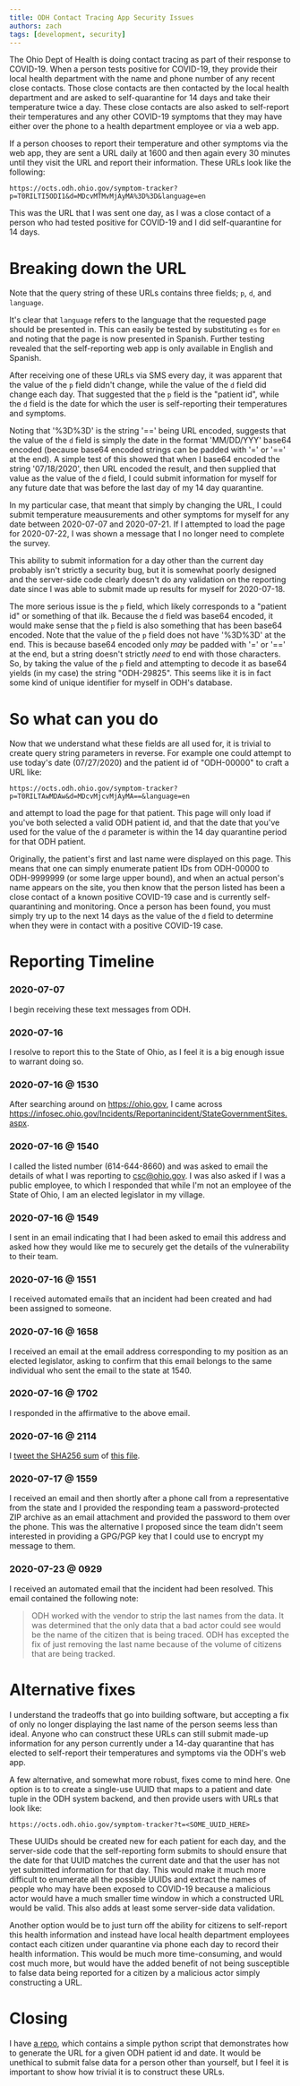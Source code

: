 ```yaml
---
title: ODH Contact Tracing App Security Issues
authors: zach
tags: [development, security]
---
```


The Ohio Dept of Health is doing contact tracing as part of their response to COVID-19. When a person tests positive for
COVID-19, they provide their local health department with the name and phone number of any recent close contacts. Those
close contacts are then contacted by the local health department and are asked to self-quarantine for 14 days and take
their temperature twice a day. These close contacts are also asked to self-report their temperatures and any other
COVID-19 symptoms that they may have either over the phone to a health department employee or via a web app.

If a person chooses to report their temperature and other symptoms via the web app, they are sent a URL daily at 1600
and then again every 30 minutes until they visit the URL and report their information. These URLs look like the
following:

```
https://octs.odh.ohio.gov/symptom-tracker?p=T0RILTI5ODI1&d=MDcvMTMvMjAyMA%3D%3D&language=en
```

This was the URL that I was sent one day, as I was a close contact of a person who had tested positive for COVID-19 and
I did self-quarantine for 14 days.

# Breaking down the URL

Note that the query string of these URLs contains three fields; `p`, `d`, and `language`.

It's clear that `language` refers to the language that the requested page should be presented in. This can easily be
tested by substituting `es` for `en` and noting that the page is now presented in Spanish. Further testing revealed that
the self-reporting web app is only available in English and Spanish.

After receiving one of these URLs via SMS every day, it was apparent that the value of the `p` field didn't change,
while the value of the `d` field did change each day. That suggested that the `p` field is the "patient id", while
the `d` field is the date for which the user is self-reporting their temperatures and symptoms.

Noting that '%3D%3D' is the string '==' being URL encoded, suggests that the value of the `d` field is simply the date
in the format 'MM/DD/YYY' base64 encoded (because base64 encoded strings can be padded with '=' or '==' at the end). A
simple test of this showed that when I base64 encoded the string '07/18/2020', then URL encoded the result, and then
supplied that value as the value of the `d` field, I could submit information for myself for any future date that was
before the last day of my 14 day quarantine.

In my particular case, that meant that simply by changing the URL, I could submit temperature meausurements and other
symptoms for myself for any date between 2020-07-07 and 2020-07-21. If I attempted to load the page for 2020-07-22, I
was shown a message that I no longer need to complete the survey.

This ability to submit information for a day other than the current day probably isn't strictly a security bug, but it
is somewhat poorly designed and the server-side code clearly doesn't do any validation on the reporting date since I was
able to submit made up results for myself for 2020-07-18.

The more serious issue is the `p` field, which likely corresponds to a "patient id" or something of that ilk. Because
the `d` field was base64 encoded, it would make sense that the `p` field is also something that has been base64 encoded.
Note that the value of the `p` field does not have '%3D%3D' at the end. This is because base64 encoded only _may_ be
padded with '=' or '==' at the end, but a string doesn't strictly _need_ to end with those characters. So, by taking the
value of the `p` field and attempting to decode it as base64 yields (in my case) the string "ODH-29825". This seems like
it is in fact some kind of unique identifier for myself in ODH's database.

# So what can you do

Now that we understand what these fields are all used for, it is trivial to create query string parameters in reverse.
For example one could attempt to use today's date (07/27/2020) and the patient id of "ODH-00000" to craft a URL like:

```
https://octs.odh.ohio.gov/symptom-tracker?p=T0RILTAwMDAw&d=MDcvMjcvMjAyMA==&language=en
```

and attempt to load the page for that patient. This page will only load if you've both selected a valid ODH patient id,
and that the date that you've used for the value of the `d` parameter is within the 14 day quarantine period for that
ODH patient.

Originally, the patient's first and last name were displayed on this page. This means that one can simply enumerate
patient IDs from ODH-00000 to ODH-9999999 (or some large upper bound), and when an actual person's name appears on the
site, you then know that the person listed has been a close contact of a known positive COVID-19 case and is currently
self-quarantining and monitoring. Once a person has been found, you must simply try up to the next 14 days as the value
of the `d` field to determine when they were in contact with a positive COVID-19 case.

# Reporting Timeline

<h3>2020-07-07</h3>

I begin receiving these text messages from ODH.

<h3>2020-07-16</h3>

I resolve to report this to the State of Ohio, as I feel it is a big enough issue to warrant doing so.

<h3>2020-07-16 @ 1530</h3>

After searching around on https://ohio.gov, I came
across https://infosec.ohio.gov/Incidents/Reportanincident/StateGovernmentSites.aspx.

<h3>2020-07-16 @ 1540</h3>

I called the listed number (614-644-8660) and was asked to email the details of what I was reporting to csc@ohio.gov. I
was also asked if I was a public employee, to which I responded that while I'm not an employee of the State of Ohio, I
am an elected legislator in my village.

<h3>2020-07-16 @ 1549</h3>

I sent in an email indicating that I had been asked to email this address and asked how they would like me to securely
get the details of the vulnerability to their team.

<h3>2020-07-16 @ 1551</h3>

I received automated emails that an incident had been created and had been assigned to someone.

<h3>2020-07-16 @ 1658</h3>

I received an email at the email address corresponding to my position as an elected legislator, asking to confirm that
this email belongs to the same individual who sent the email to the state at 1540.

<h3>2020-07-16 @ 1702</h3>

I responded in the affirmative to the above email.

<h3>2020-07-16 @ 2114</h3>

I [tweet the SHA256 sum](https://twitter.com/zachwick/status/1283933170585554944)
of [this file](https://github.com/zachwick/ODH_Contact_Tracing/blob/master/proof.txt).

<h3>2020-07-17 @ 1559</h3>

I received an email and then shortly after a phone call from a representative from the state and I provided the
responding team a password-protected ZIP archive as an email attachment and provided the password to them over the
phone. This was the alternative I proposed since the team didn't seem interested in providing a GPG/PGP key that I could
use to encrypt my message to them.

<h3>2020-07-23 @ 0929</h3>

I received an automated email that the incident had been resolved. This email contained the following note:

> ODH worked with the vendor to strip the last names from the data. It was determined that the only data that a bad
> actor could see would be the name of the citizen that is being traced. ODH has excepted the fix of just removing the
> last name because of the volume of citizens that are being tracked.

# Alternative fixes

I understand the tradeoffs that go into building software, but accepting a fix of only no longer displaying the last
name of the person seems less than ideal. Anyone who can construct these URLs can still submit made-up information for
any person currently under a 14-day quarantine that has elected to self-report their temperatures and symptoms via the
ODH's web app.

A few alternative, and somewhat more robust, fixes come to mind here. One option is to to create a single-use UUID that
maps to a patient and date tuple in the ODH system backend, and then provide users with URLs that look like:

```
https://octs.odh.ohio.gov/symptom-tracker?t=<SOME_UUID_HERE>
```

These UUIDs should be created new for each patient for each day, and the server-side code that the self-reporting form
submits to should ensure that the date for that UUID matches the current date and that the user has not yet submitted
information for that day. This would make it much more difficult to enumerate all the possible UUIDs and extract the
names of people who may have been exposed to COVID-19 because a malicious actor would have a much smaller time window in
which a constructed URL would be valid. This also adds at least some server-side data validation.

Another option would be to just turn off the ability for citizens to self-report this health information and instead
have local health department employees contact each citizen under quarantine via phone each day to record their health
information. This would be much more time-consuming, and would cost much more, but would have the added benefit of not
being susceptible to false data being reported for a citizen by a malicious actor simply constructing a URL.

# Closing

I have [a repo](https://github.com/zachwick/ODH_Contact_Tracing), which contains a simple python script that
demonstrates how to generate the URL for a given ODH patient id and date. It would be unethical to submit false data for
a person other than yourself, but I feel it is important to show how trivial it is to construct these URLs.